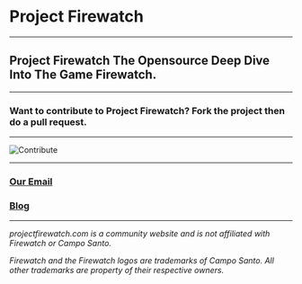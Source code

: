 # Project Firewatch

---

## Project Firewatch The Opensource Deep Dive Into The Game Firewatch.

---

### Want to contribute to Project Firewatch? Fork the project then do a pull request.

---

![Contribute](https://raw.githubusercontent.com/ProjectFirewatch/ProjectFirewatch/main/cdn/contribute.png)

---

### [Our Email](mailto:contact@projectfirewatch.com)

### [Blog](https://blog.projectfirewatch.com/)
---

*projectfirewatch.com is a community website and is not affiliated with Firewatch or Campo Santo.*

*Firewatch and the Firewatch logos are trademarks of Campo Santo. All other trademarks are property of their respective owners.*
